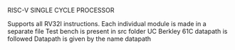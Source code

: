 RISC-V SINGLE CYCLE PROCESSOR

Supports all RV32I instructions.
Each individual module is made in a separate file
Test bench is present in src folder
UC Berkley 61C datapath is followed
Datapath is given by the name datapath 
